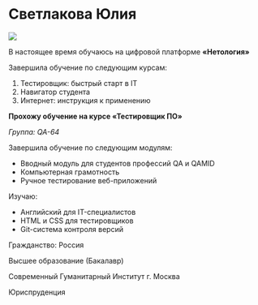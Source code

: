 # **Светлакова Юлия**

![](https://drive.google.com/file/d/170yULIb6e5Ru-zLzE0q_1TRXHK_maZFn/view?usp=sharing)

В настоящее время обучаюсь на цифровой платформе **«Нетология»**

Завершила обучение по следующим курсам:

1.	Тестировщик: быстрый старт в IT
2.	Навигатор студента
3.	Интернет: инструкция к применению

**Прохожу обучение на курсе «Тестировщик ПО»**

_Группа: QA-64_

Завершила обучение по следующим модулям:

- Вводный модуль для студентов профессий QA и QAMID
- Компьютерная грамотность
- Ручное тестирование веб-приложений

Изучаю:

- Английский для IT-специалистов
- HTML и CSS для тестировщиков
- Git-система контроля версий

Гражданство: Россия

Высшее образование (Бакалавр)

Современный Гуманитарный Институт г. Москва

Юриспруденция
